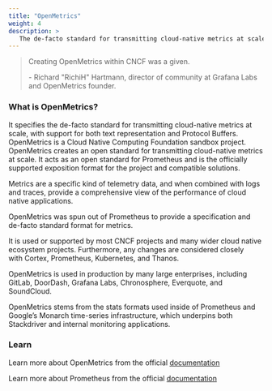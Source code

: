 ```yaml
---
title: "OpenMetrics"
weight: 4
description: >
   The de-facto standard for transmitting cloud-native metrics at scale.
---
```



> Creating OpenMetrics within CNCF was a given.
>
> \- Richard "RichiH" Hartmann, director of community at Grafana Labs and OpenMetrics founder.


### What is OpenMetrics?
It specifies the de-facto standard for transmitting cloud-native metrics at scale, with support for both text representation and Protocol Buffers. OpenMetrics is a Cloud Native Computing Foundation sandbox project. 
OpenMetrics creates an open standard for transmitting cloud-native metrics at scale. It acts as an open standard for Prometheus and is the officially supported exposition format for the project and compatible solutions. 

Metrics are a specific kind of telemetry data, and when combined with logs and traces, provide a comprehensive view of the performance of cloud native applications.  

OpenMetrics was spun out of Prometheus to provide a specification and de-facto standard format for metrics.

It is used or supported by most CNCF projects and many wider cloud native ecosystem projects. Furthermore, any changes are considered closely with Cortex, Prometheus, Kubernetes, and Thanos.

OpenMetrics is used in production by many large enterprises, including GitLab, DoorDash, Grafana Labs, Chronosphere, Everquote, and SoundCloud. 

OpenMetrics stems from the stats formats used inside of Prometheus and Google’s Monarch time-series infrastructure, which underpins both Stackdriver and internal monitoring applications.

### Learn

Learn more about OpenMetrics from the official [documentation](https://openmetrics.io/)

Learn more about Prometheus from the official [documentation](https://prometheus.io/)

